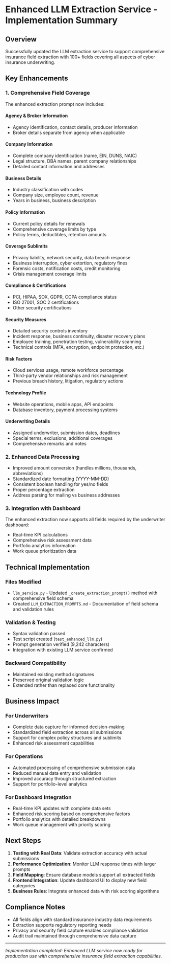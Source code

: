 # Enhanced LLM Extraction Service - Implementation Summary

## Overview
Successfully updated the LLM extraction service to support comprehensive insurance field extraction with 100+ fields covering all aspects of cyber insurance underwriting.

## Key Enhancements

### 1. Comprehensive Field Coverage
The enhanced extraction prompt now includes:

#### Agency & Broker Information
- Agency identification, contact details, producer information
- Broker details separate from agency when applicable

#### Company Information  
- Complete company identification (name, EIN, DUNS, NAIC)
- Legal structure, DBA names, parent company relationships
- Detailed contact information and addresses

#### Business Details
- Industry classification with codes
- Company size, employee count, revenue
- Years in business, business description

#### Policy Information
- Current policy details for renewals
- Comprehensive coverage limits by type
- Policy terms, deductibles, retention amounts

#### Coverage Sublimits
- Privacy liability, network security, data breach response
- Business interruption, cyber extortion, regulatory fines
- Forensic costs, notification costs, credit monitoring
- Crisis management coverage limits

#### Compliance & Certifications
- PCI, HIPAA, SOX, GDPR, CCPA compliance status
- ISO 27001, SOC 2 certifications
- Other security certifications

#### Security Measures
- Detailed security controls inventory
- Incident response, business continuity, disaster recovery plans
- Employee training, penetration testing, vulnerability scanning
- Technical controls (MFA, encryption, endpoint protection, etc.)

#### Risk Factors
- Cloud services usage, remote workforce percentage
- Third-party vendor relationships and risk management
- Previous breach history, litigation, regulatory actions

#### Technology Profile
- Website operations, mobile apps, API endpoints
- Database inventory, payment processing systems

#### Underwriting Details
- Assigned underwriter, submission dates, deadlines
- Special terms, exclusions, additional coverages
- Comprehensive remarks and notes

### 2. Enhanced Data Processing
- Improved amount conversion (handles millions, thousands, abbreviations)
- Standardized date formatting (YYYY-MM-DD)
- Consistent boolean handling for yes/no fields
- Proper percentage extraction
- Address parsing for mailing vs business addresses

### 3. Integration with Dashboard
The enhanced extraction now supports all fields required by the underwriter dashboard:
- Real-time KPI calculations
- Comprehensive risk assessment data
- Portfolio analytics information
- Work queue prioritization data

## Technical Implementation

### Files Modified
- `llm_service.py` - Updated `_create_extraction_prompt()` method with comprehensive field schema
- Created `LLM_EXTRACTION_PROMPTS.md` - Documentation of field schema and validation rules

### Validation & Testing
- Syntax validation passed
- Test script created (`test_enhanced_llm.py`) 
- Prompt generation verified (9,242 characters)
- Integration with existing LLM service confirmed

### Backward Compatibility
- Maintained existing method signatures
- Preserved original validation logic
- Extended rather than replaced core functionality

## Business Impact

### For Underwriters
- Complete data capture for informed decision-making
- Standardized field extraction across all submissions
- Support for complex policy structures and sublimits
- Enhanced risk assessment capabilities

### For Operations
- Automated processing of comprehensive submission data
- Reduced manual data entry and validation
- Improved accuracy through structured extraction
- Support for portfolio-level analytics

### For Dashboard Integration
- Real-time KPI updates with complete data sets
- Enhanced risk scoring based on comprehensive factors
- Portfolio analytics with detailed breakdowns
- Work queue management with priority scoring

## Next Steps

1. **Testing with Real Data**: Validate extraction accuracy with actual submissions
2. **Performance Optimization**: Monitor LLM response times with larger prompts  
3. **Field Mapping**: Ensure database models support all extracted fields
4. **Frontend Integration**: Update dashboard UI to display new field categories
5. **Business Rules**: Integrate enhanced data with risk scoring algorithms

## Compliance Notes
- All fields align with standard insurance industry data requirements
- Extraction supports regulatory reporting needs
- Privacy and security field capture enables compliance validation
- Audit trail maintained through comprehensive data capture

---
*Implementation completed: Enhanced LLM service now ready for production use with comprehensive insurance field extraction capabilities.*